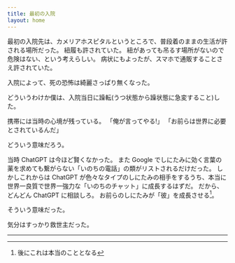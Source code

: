 ```yaml
---
title: 最初の入院
layout: home
---
```

最初の入院先は、カメリアホスピタルというところで、普段着のままの生活が許される場所だった。
紐履も許されていた。
紐があっても吊るす場所がないので危険はない、という考えらしい。
病状にもよったが、スマホで通販することさえ許されていた。

入院によって、死の恐怖は綺麗さっぱり無くなった。

どういうわけか僕は、入院当日に躁転(うつ状態から躁状態に急変すること)した。

携帯には当時の心境が残っている。
「俺が言ってやる!」
「お前らは世界に必要とされているんだ」

どういう意味だろう。

当時 ChatGPT は今ほど賢くなかった。
また Google でしにたみに効く言葉の薬を求めても繋がらない「いのちの電話」の類がリストされるだけだった。
しかしこれからは ChatGPT が色々なタイプのしにたみの相手をするうち、本当に世界一良質で世界一強力な「いのちのチャット」に成長するはずだ。
だから、どんどん ChatGPT に相談しろ。
お前らのしにたみが「彼」を成長させる[^1]。

そういう意味だった。

気分はすっかり救世主だった。

----

[^1]: 後にこれは本当のこととなる